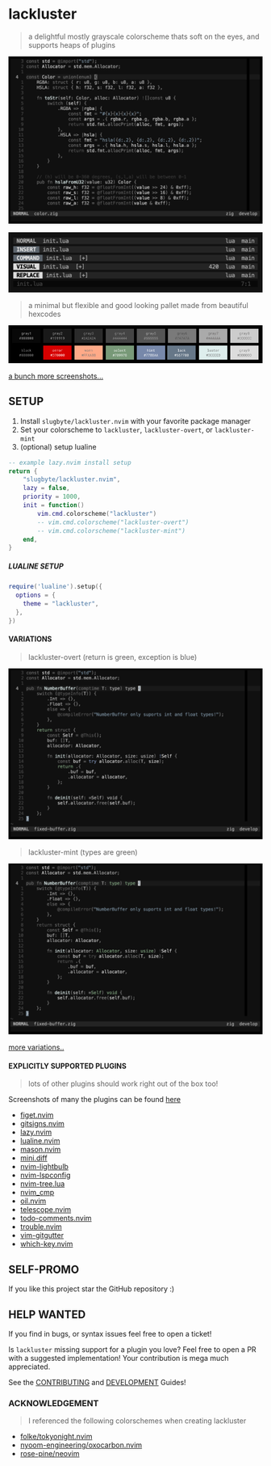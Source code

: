# lackluster
> a delightful mostly grayscale colorscheme thats soft on the eyes, and supports heaps of plugins

![a screenshot of neovim with the lackluster colorscheme](./asset/img/lackluster.png)

![a picture of lackluster lualine variations](./asset/img/detail/lackluster-lualine.png)

> a minimal but flexible and good looking pallet made from beautiful hexcodes

![a picture of the lackluster color pallet](./asset/img/lackluster-pallet.png)

[a bunch more screenshots...](./SCREENSHOT.md)


## SETUP
1. Install `slugbyte/lackluster.nvim` with your favorite package manager
2. Set your colorscheme to `lackluster`, `lackluster-overt`, or `lackluster-mint`
3. (optional) setup lualine

```lua 
-- example lazy.nvim install setup
return {
    "slugbyte/lackluster.nvim",
    lazy = false,
    priority = 1000,
    init = function()
        vim.cmd.colorscheme("lackluster")
        -- vim.cmd.colorscheme("lackluster-overt")
        -- vim.cmd.colorscheme("lackluster-mint")
    end,
}
```

##### LUALINE SETUP
```lua
require('lualine').setup({
  options = {
    theme = "lackluster",
  },
})
```

#### VARIATIONS
> lackluster-overt (return is green, exception is blue)

![a screenshot of neovim with the lackluster-mint colorscheme](./asset/img/theme/lackluster-overt.png)

> lackluster-mint (types are green)

![a screenshot of neovim with the lackluster-mint colorscheme](./asset/img/theme/lackluster-mint.png)

[more variations..](./SCREENSHOT.md#experimental-variations)

#### EXPLICITLY SUPPORTED PLUGINS
> lots of other plugins should work right out of the box too!

Screenshots of many the plugins can be found [here](./SCREENSHOT.md)

* [figet.nvim](https://github.com/j-hui/fidget.nvim)
* [gitsigns.nvim](https://github.com/lewis6991/gitsigns.nvim)
* [lazy.nvim](https://github.com/folke/lazy.nvim)
* [lualine.nvim](https://github.com/nvim-lualine/lualine.nvim)
* [mason.nvim](https://github.com/williamboman/mason.nvim)
* [mini.diff](https://github.com/echasnovski/mini.diff)
* [nvim-lightbulb](https://github.com/kosayoda/nvim-lightbulb)
* [nvim-lspconfig](https://github.com/neovim/nvim-lspconfig)
* [nvim-tree.lua](https://github.com/nvim-tree/nvim-tree.lua/tree/master?tab=readme-ov-file)
* [nvim\_cmp](https://github.com/hrsh7th/nvim-cmp)
* [oil.nvim](https://github.com/stevearc/oil.nvim)
* [telescope.nvim](https://github.com/nvim-telescope/telescope.nvim)
* [todo-comments.nvim](https://github.com/folke/todo-comments.nvim)
* [trouble.nvim](https://github.com/folke/trouble.nvim)
* [vim-gitgutter](https://github.com/airblade/vim-gitgutter)
* [which-key.nvim](https://github.com/folke/which-key.nvim)

## SELF-PROMO
If you like this project star the GitHub repository :)

## HELP WANTED
If you find in bugs, or syntax issues feel free to open a ticket!

Is `lackluster` missing support for a plugin you love? Feel free to open a PR with a
suggested implementation! Your contribution is mega much appreciated.

See the [CONTRIBUTING](./CONTRIBUTING.md) and [DEVELOPMENT](./DEVELOPMENT.md) Guides!

### ACKNOWLEDGEMENT
> I referenced the following colorschemes when creating lackluster
* [folke/tokyonight.nvim](https://github.com/folke/tokyonight.nvim/tree/main)
* [nyoom-engineering/oxocarbon.nvim](https://github.com/nyoom-engineering/oxocarbon.nvim)
* [rose-pine/neovim](https://github.com/rose-pine/neovim)
